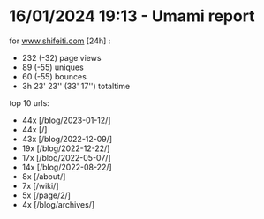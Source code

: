 # 16/01/2024 19:13 - Umami report
for www.shifeiti.com [24h] :

 - 232 (-32) page views
 - 89 (-55) uniques
 - 60 (-55) bounces
 - 3h 23' 23'' (33' 17'') totaltime


top 10 urls:
 - 44x [/blog/2023-01-12/]
 - 44x [/]
 - 43x [/blog/2022-12-09/]
 - 19x [/blog/2022-12-22/]
 - 17x [/blog/2022-05-07/]
 - 14x [/blog/2022-08-22/]
 - 8x [/about/]
 - 7x [/wiki/]
 - 5x [/page/2/]
 - 4x [/blog/archives/]


